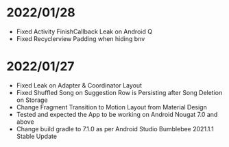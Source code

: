 # 2022/01/28
- Fixed Activity FinishCallback Leak on Android Q
- Fixed Recyclerview Padding when hiding bnv

# 2022/01/27
- Fixed Leak on Adapter & Coordinator Layout
- Fixed Shuffled Song on Suggestion Row is Persisting after Song Deletion on Storage  
- Change Fragment Transition to Motion Layout from Material Design
- Tested and expected the App to be working on Android Nougat 7.0 and above
- Change build gradle to 7.1.0 as per Android Studio Bumblebee 2021.1.1 Stable Update
